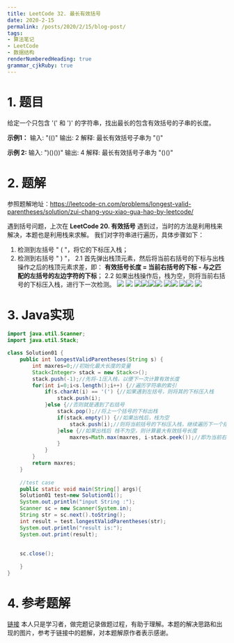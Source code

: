 ```yaml
---
title: LeetCode 32. 最长有效括号
date: 2020-2-15
permalink: /posts/2020/2/15/blog-post/ 
tags: 
- 算法笔记
- LeetCode
- 数据结构
renderNumberedHeading: true
grammar_cjkRuby: true
---
```



# 1. 题目
给定一个只包含 '(' 和 ')' 的字符串，找出最长的包含有效括号的子串的长度。

**示例1：**
输入: "(()"
输出: 2
解释: 最长有效括号子串为 "()"

**示例 2:**
输入: ")()())"
输出: 4
解释: 最长有效括号子串为 "()()"

#  2. 题解
参照题解地址：https://leetcode-cn.com/problems/longest-valid-parentheses/solution/zui-chang-you-xiao-gua-hao-by-leetcode/

遇到括号问题，上次在 **LeetCode 20. 有效括号** 遇到过，当时的方法是利用栈来解决，本题也是利用栈来求解。
我们对字符串进行遍历，具体步骤如下：
1. 检测到左括号 " ( "，将它的下标压入栈；
2. 检测到右括号 " ) "，
2.1  首先弹出栈顶元素，然后将当前右括号的下标与出栈操作之后的栈顶元素求差，即： **有效括号长度 = 当前右括号的下标 - 与之匹配的左括号的左边字符的下标**；
2.2  如果出栈操作后，栈为空，则将当前右括号的下标压入栈，进行下一次检测。
![](https://img-blog.csdnimg.cn/20200215161258820.png?x-oss-process=image/watermark,type_ZmFuZ3poZW5naGVpdGk,shadow_10,text_aHR0cHM6Ly9ibG9nLmNzZG4ubmV0L2xqd3N0ZXZlbg==,size_16,color_FFFFFF,t_70)
![](https://img-blog.csdnimg.cn/20200215161324399.png?x-oss-process=image/watermark,type_ZmFuZ3poZW5naGVpdGk,shadow_10,text_aHR0cHM6Ly9ibG9nLmNzZG4ubmV0L2xqd3N0ZXZlbg==,size_16,color_FFFFFF,t_70)
![](https://img-blog.csdnimg.cn/20200215161552467.png?x-oss-process=image/watermark,type_ZmFuZ3poZW5naGVpdGk,shadow_10,text_aHR0cHM6Ly9ibG9nLmNzZG4ubmV0L2xqd3N0ZXZlbg==,size_16,color_FFFFFF,t_70)![](https://img-blog.csdnimg.cn/20200215161616408.png?x-oss-process=image/watermark,type_ZmFuZ3poZW5naGVpdGk,shadow_10,text_aHR0cHM6Ly9ibG9nLmNzZG4ubmV0L2xqd3N0ZXZlbg==,size_16,color_FFFFFF,t_70)![](https://img-blog.csdnimg.cn/20200215161635340.png?x-oss-process=image/watermark,type_ZmFuZ3poZW5naGVpdGk,shadow_10,text_aHR0cHM6Ly9ibG9nLmNzZG4ubmV0L2xqd3N0ZXZlbg==,size_16,color_FFFFFF,t_70)![](https://img-blog.csdnimg.cn/20200215161653594.png?x-oss-process=image/watermark,type_ZmFuZ3poZW5naGVpdGk,shadow_10,text_aHR0cHM6Ly9ibG9nLmNzZG4ubmV0L2xqd3N0ZXZlbg==,size_16,color_FFFFFF,t_70)
![](https://img-blog.csdnimg.cn/20200215161710188.png?x-oss-process=image/watermark,type_ZmFuZ3poZW5naGVpdGk,shadow_10,text_aHR0cHM6Ly9ibG9nLmNzZG4ubmV0L2xqd3N0ZXZlbg==,size_16,color_FFFFFF,t_70)![](https://img-blog.csdnimg.cn/20200215161726973.png?x-oss-process=image/watermark,type_ZmFuZ3poZW5naGVpdGk,shadow_10,text_aHR0cHM6Ly9ibG9nLmNzZG4ubmV0L2xqd3N0ZXZlbg==,size_16,color_FFFFFF,t_70)
![](https://img-blog.csdnimg.cn/20200215161741988.png?x-oss-process=image/watermark,type_ZmFuZ3poZW5naGVpdGk,shadow_10,text_aHR0cHM6Ly9ibG9nLmNzZG4ubmV0L2xqd3N0ZXZlbg==,size_16,color_FFFFFF,t_70)![](https://img-blog.csdnimg.cn/20200215161754808.png?x-oss-process=image/watermark,type_ZmFuZ3poZW5naGVpdGk,shadow_10,text_aHR0cHM6Ly9ibG9nLmNzZG4ubmV0L2xqd3N0ZXZlbg==,size_16,color_FFFFFF,t_70)
![](https://img-blog.csdnimg.cn/2020021516180827.png?x-oss-process=image/watermark,type_ZmFuZ3poZW5naGVpdGk,shadow_10,text_aHR0cHM6Ly9ibG9nLmNzZG4ubmV0L2xqd3N0ZXZlbg==,size_16,color_FFFFFF,t_70)
#  3. Java实现

``` java
import java.util.Scanner;
import java.util.Stack;

class Solution01 {
	public int longestValidParentheses(String s) {
		int maxres=0;//初始化最大长度的变量
		Stack<Integer> stack = new Stack<>();
		stack.push(-1);//先将-1压入栈，以便下一次计算有效长度
		for(int i=0;i<s.length();i++) {//遍历字符串的索引
			if(s.charAt(i) == '(') {//如果遇到左括号，则将其的下标压入栈
				stack.push(i);
			}else {//否则就是遇到了右括号 
				stack.pop();//将上一个括号的下标出栈
				if(stack.empty()) {//如果出栈后，栈为空
					stack.push(i);//则将当前括号的下标压入栈，继续遍历下一个括号
				}else {//如果出栈后 栈不为空，则计算最大有效括号长度
					maxres=Math.max(maxres, i-stack.peek());//即为当前右括号的下标，减去其左括号左边的索引值(栈顶的内容) 也就是 i-stack.peek()
				}
			}
		}
		return maxres;
	}
	
	//test case
    public static void main(String[] args){
    Solution01 test=new Solution01();
    System.out.println("input String :");
    Scanner sc = new Scanner(System.in);
    String str = sc.next().toString();
    int result = test.longestValidParentheses(str);
    System.out.println("result is:");
    System.out.print(result);
    
    
    sc.close();
    
    }
}
```

# 4. 参考题解
[链接](https://leetcode-cn.com/problems/longest-valid-parentheses/solution/zui-chang-you-xiao-gua-hao-by-leetcode/)
本人只是学习者，做完题记录做题过程，有助于理解。本题的解决思路和出现的图片，参考于链接中的题解，对本题解原作者表示感谢。




